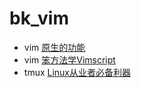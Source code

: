 # bk_vim
* vim [原生的功能](vim.md)
* vim [笨方法学Vimscript](http://learnvimscriptthehardway.onefloweroneworld.com/)
* tmux [Linux从业者必备利器](http://cenalulu.github.io/linux/tmux/)
